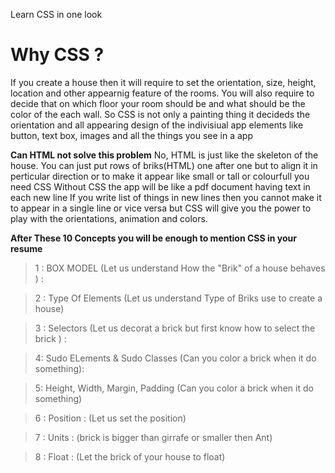 Learn CSS in one look

# Why CSS ?
If you create a house then it will require to set the orientation, size, height, location and other appearnig feature of the rooms.
You will also require to decide that on which floor your room should be and what should be the color of the each wall.
So CSS is not only a painting thing it decideds the orientation and all appearing design of the indivisiual app elements like button, text box,  images and all the things you see in a app

**Can HTML not solve this problem**
No, HTML is just like the skeleton of the house. You can just put rows of briks(HTML) one after one but to align it in perticular direction or to make it appear like small or tall or colourfull you need CSS
Without CSS the app will be like a pdf document having text in each new line
If you write list of things in new lines then you cannot make it to appear in a single line or vice versa but CSS will give you the power to play with the orientations, animation and colors.

**After These 10 Concepts you will  be enough to mention CSS in your resume**


>1 : BOX MODEL (Let us understand How the "Brik" of a house behaves ) : 

>2 : Type Of Elements (Let us understand  Type of Briks use to create a house)

>3 : Selectors (Let us decorat a brick but first know how to select the brick ) :

>4: Sudo ELements & Sudo Classes (Can you color a brick when it do something):

>5: Height, Width, Margin, Padding (Can you color a brick when it do something)

>6 : Position : (Let us set the position)

>7 : Units : (brick is bigger than girrafe or smaller then Ant)

>8 : Float : (Let the brick of your house to float)


